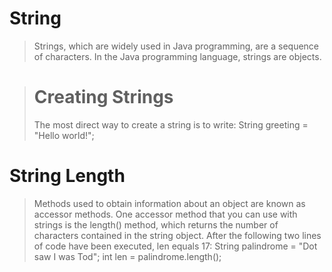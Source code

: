 # String

> Strings, which are widely used in Java programming, are a sequence of characters. In the Java programming language, strings are objects.

> # Creating Strings
>
> The most direct way to create a string is to write:
> String greeting = "Hello world!";

# String Length

> Methods used to obtain information about an object are known as accessor methods. One accessor method that you can use with strings is the length() method, which returns the number of characters contained in the string object. After the following two lines of code have been executed, len equals 17:
> String palindrome = "Dot saw I was Tod";
> int len = palindrome.length();
